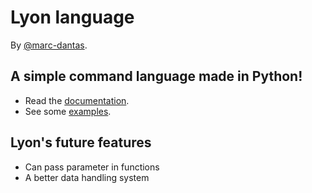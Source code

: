 # Lyon language
By [@marc-dantas](https://github.com/marc-dantas).
## A simple command language made in Python!

- Read the [documentation](./docs/index.md).
- See some [examples](./docs/examples.md).

## Lyon's future features
- Can pass parameter in functions
- A better data handling system
